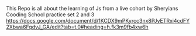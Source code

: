 This Repo is all about the learning of Js from a live cohort by Sheryians Cooding School 
practice set 2 and 3
https://docs.google.com/document/d/1KCDX9mPKyrcc3nx8PJyETRxi4cdFY2Xbwa6FqdvJ_GA/edit?tab=t.0#heading=h.fk3m9fb4xw6h


